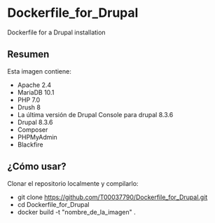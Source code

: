 # Dockerfile_for_Drupal
Dockerfile for a Drupal installation

Resumen
-------

Esta imagen contiene:

* Apache 2.4
* MariaDB 10.1
* PHP 7.0
* Drush 8
* La última versión de Drupal Console para drupal 8.3.6
* Drupal 8.3.6
* Composer
* PHPMyAdmin
* Blackfire

¿Cómo usar?
-----------

Clonar el repositorio localmente y compilarlo:
- git clone https://github.com/T00037790/Dockerfile_for_Drupal.git
- cd Dockerfile_for_Drupal
- docker build -t "nombre_de_la_imagen" .

